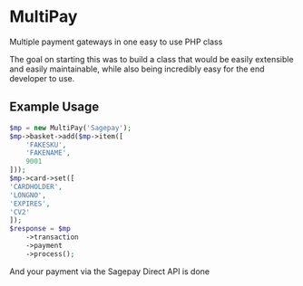 # MultiPay
Multiple payment gateways in one easy to use PHP class

The goal on starting this was to build a class that would be easily extensible and easily maintainable, while also being incredibly easy for the end developer to use.


## Example Usage
```php
$mp = new MultiPay('Sagepay');
$mp->basket->add($mp->item([
    'FAKESKU',
    'FAKENAME',
    9001
]));
$mp->card->set([
'CARDHOLDER',
'LONGNO',
'EXPIRES',
'CV2'
]);
$response = $mp
    ->transaction
    ->payment
    ->process();
```
And your payment via the Sagepay Direct API is done

